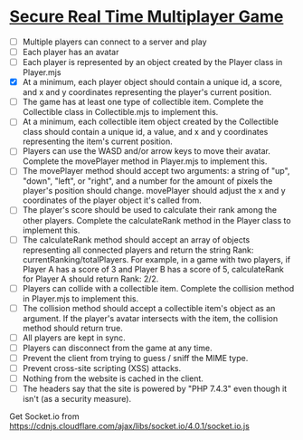# [Secure Real Time Multiplayer Game](https://www.freecodecamp.org/learn/information-security/information-security-projects/secure-real-time-multiplayer-game)

- [ ] Multiple players can connect to a server and play
- [ ] Each player has an avatar
- [ ] Each player is represented by an object created by the Player class in Player.mjs
- [x] At a minimum, each player object should contain a unique id, a score, and x and y coordinates representing the player's current position.
- [ ] The game has at least one type of collectible item. Complete the Collectible class in Collectible.mjs to implement this.
- [ ] At a minimum, each collectible item object created by the Collectible class should contain a unique id, a value, and x and y coordinates representing the item's current position.
- [ ] Players can use the WASD and/or arrow keys to move their avatar. Complete the movePlayer method in Player.mjs to implement this.
- [ ] The movePlayer method should accept two arguments: a string of "up", "down", "left", or "right", and a number for the amount of pixels the player's position should change. movePlayer should adjust the x and y coordinates of the player object it's called from.
- [ ] The player's score should be used to calculate their rank among the other players. Complete the calculateRank method in the Player class to implement this.
- [ ] The calculateRank method should accept an array of objects representing all connected players and return the string Rank: currentRanking/totalPlayers. For example, in a game with two players, if Player A has a score of 3 and Player B has a score of 5, calculateRank for Player A should return Rank: 2/2.
- [ ] Players can collide with a collectible item. Complete the collision method in Player.mjs to implement this.
- [ ] The collision method should accept a collectible item's object as an argument. If the player's avatar intersects with the item, the collision method should return true.
- [ ] All players are kept in sync.
- [ ] Players can disconnect from the game at any time.
- [ ] Prevent the client from trying to guess / sniff the MIME type.
- [ ] Prevent cross-site scripting (XSS) attacks.
- [ ] Nothing from the website is cached in the client.
- [ ] The headers say that the site is powered by "PHP 7.4.3" even though it isn't (as a security measure).

Get Socket.io from https://cdnjs.cloudflare.com/ajax/libs/socket.io/4.0.1/socket.io.js